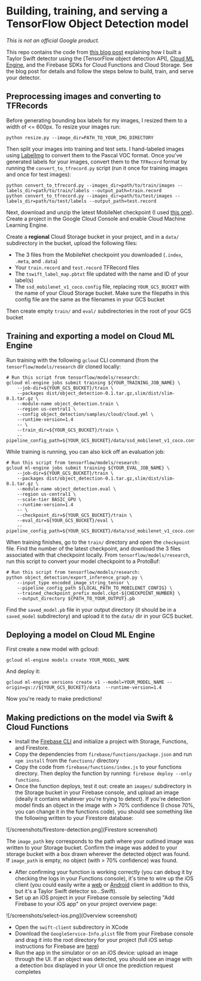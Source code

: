 Building, training, and serving a TensorFlow Object Detection model
===================================================================

*This is not an official Google product.*

This repo contains the code from [this blog post](TODO) explaining how I built a Taylor Swift detector using the [TensorFlow object detection API], [Cloud ML Engine](http://cloud.google.com/ml-engine), and the Firebase SDKs for Cloud Functions and Cloud Storage. See the blog post for details and follow the steps below to build, train, and serve your detector.

## Preprocessing images and converting to TFRecords

Before generating bounding box labels for my images, I resized them to a width of <= 600px. To resize your images run:

`python resize.py --image_dir=PATH_TO_YOUR_IMG_DIRECTORY`

Then split your images into training and test sets. I hand-labeled images using [LabelImg](https://github.com/tzutalin/labelImg) to convert them to the Pascal VOC format. Once you've generated labels for your images, convert them to the `TFRecord` format by running the `convert_to_tfrecord.py` script (run it once for training images and once for test images):

```
python convert_to_tfrecord.py --images_dir=path/to/train/images --labels_dir=path/to/train/labels --output_path=train.record
python convert_to_tfrecord.py --images_dir=path/to/test/images --labels_dir=path/to/test/labels --output_path=test.record
```

Next, download and unzip the latest MobileNet checkpoint (I used [this one](https://medium.com/r/?url=http%3A%2F%2Fdownload.tensorflow.org%2Fmodels%2Fmobilenet_v1_1.0_224_2017_06_14.tar.gz)). Create a project in the Google Cloud Console and enable Cloud Machine Learning Engine.

Create a **regional** Cloud Storage bucket in your project, and in a `data/` subdirectory in the bucket, upload the following files:
* The 3 files from the MobileNet checkpoint you downloaded (`.index`, `.meta`, and `.data`)
* Your `train.record` and `test.record` TFRecord files
* The `tswift_label_map.pbtxt` file updated with the name and ID of your label(s)
* The `ssd_mobilenet_v1_coco.config` file, replacing `YOUR_GCS_BUCKET` with the name of your Cloud Storage bucket. Make sure the filepaths in this config file are the same as the filenames in your GCS bucket

Then create empty `train/` and `eval/` subdirectories in the root of your GCS bucket

## Training and exporting a model on Cloud ML Engine

Run training with the following `gcloud` CLI command (from the `tensorflow/models/research` dir cloned locally:
```
# Run this script from tensorflow/models/research: 
gcloud ml-engine jobs submit training ${YOUR_TRAINING_JOB_NAME} \
    --job-dir=${YOUR_GCS_BUCKET}/train \
    --packages dist/object_detection-0.1.tar.gz,slim/dist/slim-0.1.tar.gz \
    --module-name object_detection.train \
    --region us-central1 \
    --config object_detection/samples/cloud/cloud.yml \
    --runtime-version=1.4
    -- \
    --train_dir=${YOUR_GCS_BUCKET}/train \
    --pipeline_config_path=${YOUR_GCS_BUCKET}/data/ssd_mobilenet_v1_coco.config
```

While training is running, you can also kick off an evaluation job:
```
# Run this script from tensorflow/models/research: 
gcloud ml-engine jobs submit training ${YOUR_EVAL_JOB_NAME} \
    --job-dir=${YOUR_GCS_BUCKET}/train \
    --packages dist/object_detection-0.1.tar.gz,slim/dist/slim-0.1.tar.gz \
    --module-name object_detection.eval \
    --region us-central1 \
    --scale-tier BASIC_GPU \
    --runtime-version=1.4
    -- \
    --checkpoint_dir=${YOUR_GCS_BUCKET}/train \
    --eval_dir=${YOUR_GCS_BUCKET}/eval \
    --pipeline_config_path=${YOUR_GCS_BUCKET}/data/ssd_mobilenet_v1_coco.config
```

When training finishes, go to the `train/` directory and open the `checkpoint` file. Find the number of the latest checkpoint, and download the 3 files associated with that checkpoint locally. From `tensorflow/models/research`, run this script to convert your model checkpoint to a ProtoBuf:

```
# Run this script from tensorflow/models/research: 
python object_detection/export_inference_graph.py \
    --input_type encoded_image_string_tensor \
    --pipeline_config_path ${LOCAL_PATH_TO_MOBILENET_CONFIG} \
    --trained_checkpoint_prefix model.ckpt-${CHECKPOINT_NUMBER} \
    --output_directory ${PATH_TO_YOUR_OUTPUT}.pb
```

Find the `saved_model.pb` file in your output directory (it should be in a `saved_model` subdirectory) and upload it to the `data/` dir in your GCS bucket.

## Deploying a model on Cloud ML Engine

First create a new model with gcloud:

`gcloud ml-engine models create YOUR_MODEL_NAME`

And deploy it:

`gcloud ml-engine versions create v1 --model=YOUR_MODEL_NAME --origin=gs://${YOUR_GCS_BUCKET}/data  --runtime-version=1.4`

Now you're ready to make predictions!

## Making predictions on the model via Swift & Cloud Functions

* Install the [Firebase CLI](https://firebase.google.com/docs/cli/) and initialize a project with Storage, Functions, and Firestore. 
* Copy the dependencies from `firebase/functions/package.json` and run `npm install` from the `functions/` directory
* Copy the code from `firebase/functions/index.js` to your functions directory. Then deploy the function by running: `firebase deploy --only functions`. 
* Once the function deploys, test it out: create an `images/` subdirectory in the Storage bucket in your Firebase console, and upload an image (ideally it contains whatever you're trying to detect). If you're detection model finds an object in the image with > 70% confidence (I chose 70%, you can change it in the functions code), you should see something like the following written to your Firestore database:

![/screenshots/firestore-detection.png](Firestore screenshot)

The `image_path` key corresponds to the path where your outlined image was written to your Storage bucket. Confirm the image was added to your storage bucket with a box drawn wherever the detected object was found. If `image_path` is empty, no object (with > 70% confidence) was found.
* After confirming your function is working correctly (you can debug it by checking the logs in your Functions console), it's time to wire up the iOS client (you could easily write a [web](https://firebase.google.com/docs/web/setup) or [Android](https://firebase.google.com/docs/android/setup) client in addition to this, but it's a Taylor Swift detector so...Swift).
* Set up an iOS project in your Firebase console by selecting "Add Firebase to your iOS app" on your project overview page:

![/screenshots/select-ios.png](Overview screenshot)

* Open the `swift-client` subdirectory in XCode
* Download the `GoogleService-Info.plist` file from your Firebase console and drag it into the root directory for your project (full iOS setup instructions for Firebase are [here](https://firebase.google.com/docs/ios/setup))
* Run the app in the simulator or on an iOS device: upload an image through the UI. If an object was detected, you should see an image with a detection box displayed in your UI once the prediction request completes


